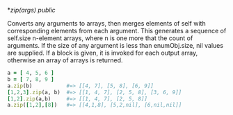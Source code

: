 **zip(*args) public**

Converts any arguments to arrays, then merges elements of self with corresponding elements from each argument. This generates a sequence of self.size n-element arrays, where n is one more that the count of arguments. If the size of any argument is less than enumObj.size, nil values are supplied. If a block is given, it is invoked for each output array, otherwise an array of arrays is returned.

```ruby
a = [ 4, 5, 6 ]
b = [ 7, 8, 9 ]
a.zip(b)           #=> [[4, 7], [5, 8], [6, 9]]
[1,2,3].zip(a, b)  #=> [[1, 4, 7], [2, 5, 8], [3, 6, 9]]
[1,2].zip(a,b)     #=> [[1, 4, 7], [2, 5, 8]]
a.zip([1,2],[8])   #=> [[4,1,8], [5,2,nil], [6,nil,nil]]
```